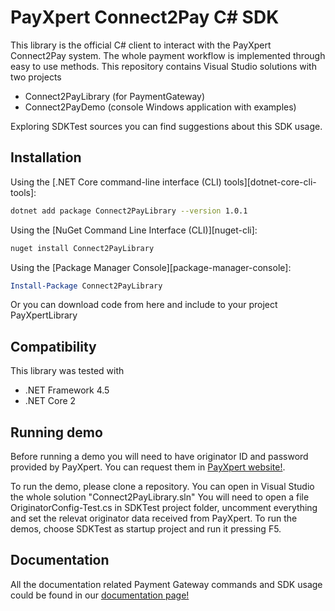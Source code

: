 # PayXpert Connect2Pay C# SDK

This library is the official C# client to interact with the PayXpert Connect2Pay system. The whole payment workflow is implemented through easy to use methods.
This repository contains Visual Studio solutions with two projects

* Connect2PayLibrary (for PaymentGateway)
* Connect2PayDemo (console Windows application with examples)

Exploring SDKTest sources you can find suggestions about this SDK usage.

## Installation

Using the [.NET Core command-line interface (CLI) tools][dotnet-core-cli-tools]:

```sh
dotnet add package Connect2PayLibrary --version 1.0.1
```

Using the [NuGet Command Line Interface (CLI)][nuget-cli]:

```sh
nuget install Connect2PayLibrary
```

Using the [Package Manager Console][package-manager-console]:

```powershell
Install-Package Connect2PayLibrary
```

Or you can download code from here and include to your project PayXpertLibrary


## Compatibility

This library was tested with

* .NET Framework 4.5
* .NET Core 2

## Running demo

Before running a demo you will need to have originator ID and password provided by PayXpert. You can request them in [PayXpert website!](https://www.payxpert.com).

To run the demo, please clone a repository.
You can open in Visual Studio the whole solution "Connect2PayLibrary.sln"
You will need to open a file OriginatorConfig-Test.cs in SDKTest project folder, uncomment everything and set the relevat originator data received from PayXpert.
To run the demos, choose SDKTest as startup project and run it pressing F5.

## Documentation

All the documentation related Payment Gateway commands and SDK usage could be found in our [documentation page!](https://developers.payxpert.com/gateway)

